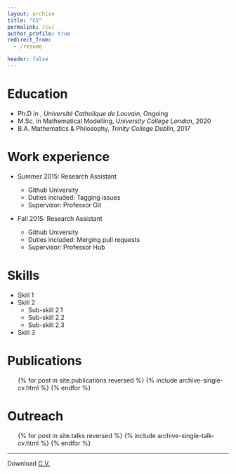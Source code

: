 ```yaml
---
layout: archive
title: "CV"
permalink: /cv/
author_profile: true
redirect_from:
  - /resume

header: false
---
```


<!-- {% include base_path %} -->

Education
======
* Ph.D in , *Université Catholique de Louvain*, Ongoing
* M.Sc. in Mathematical Modelling, *University College London*, 2020
* B.A. Mathematics & Philosophy, *Trinity College Dublin*, 2017



Work experience
======
* Summer 2015: Research Assistant
  * Github University
  * Duties included: Tagging issues
  * Supervisor: Professor Git

* Fall 2015: Research Assistant
  * Github University
  * Duties included: Merging pull requests
  * Supervisor: Professor Hub
  
Skills
======
* Skill 1
* Skill 2
  * Sub-skill 2.1
  * Sub-skill 2.2
  * Sub-skill 2.3
* Skill 3

Publications
======
  <ul>{% for post in site.publications reversed %}
    {% include archive-single-cv.html %}
  {% endfor %}</ul>
  
Outreach
======
  <ul>{% for post in site.talks reversed %}
    {% include archive-single-talk-cv.html %}
  {% endfor %}</ul>
  


---

Download [C.V.](../_files/Oisin_Hamilton2023.pdf)